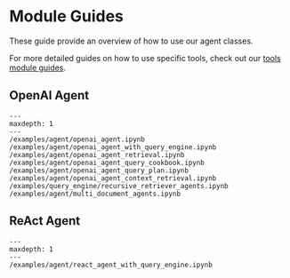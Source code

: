 # Module Guides

These guide provide an overview of how to use our agent classes.

For more detailed guides on how to use specific tools, check out our [tools module guides]().

## OpenAI Agent
```{toctree}
---
maxdepth: 1
---
/examples/agent/openai_agent.ipynb
/examples/agent/openai_agent_with_query_engine.ipynb
/examples/agent/openai_agent_retrieval.ipynb
/examples/agent/openai_agent_query_cookbook.ipynb
/examples/agent/openai_agent_query_plan.ipynb
/examples/agent/openai_agent_context_retrieval.ipynb
/examples/query_engine/recursive_retriever_agents.ipynb
/examples/agent/multi_document_agents.ipynb
```

## ReAct Agent
```{toctree}
---
maxdepth: 1
---
/examples/agent/react_agent_with_query_engine.ipynb
```
